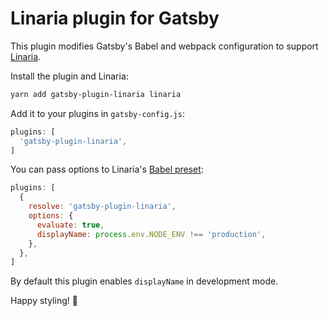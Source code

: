 # Linaria plugin for Gatsby

This plugin modifies Gatsby's Babel and webpack configuration to support [Linaria][].

Install the plugin and Linaria:

```sh
yarn add gatsby-plugin-linaria linaria
```

Add it to your plugins in `gatsby-config.js`:

```js
plugins: [
  'gatsby-plugin-linaria',
]
```

You can pass options to Linaria's [Babel preset]:

```js
plugins: [
  {
    resolve: 'gatsby-plugin-linaria',
    options: {
      evaluate: true,
      displayName: process.env.NODE_ENV !== 'production',
    },
  },
]
```

By default this plugin enables `displayName` in development mode.

Happy styling! :art:

[Linaria]: https://github.com/callstack/linaria
[Babel preset]: https://github.com/callstack/linaria/blob/master/docs/BABEL_PRESET.md

